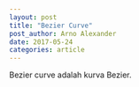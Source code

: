 ```yaml
---
layout: post
title: "Bezier Curve"
post_author: Arno Alexander
date: 2017-05-24
categories: article
---
```

Bezier curve adalah <!--endofpreview--> kurva Bezier.